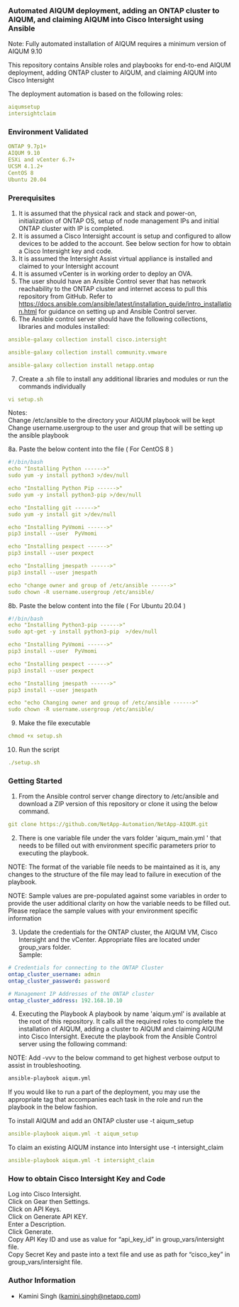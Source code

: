 ### Automated AIQUM deployment, adding an ONTAP cluster to AIQUM, and claiming AIQUM into Cisco Intersight using Ansible

Note: Fully automated installation of AIQUM requires a minimum version of AIQUM 9.10

This repository contains Ansible roles and playbooks for end-to-end AIQUM deployment, adding ONTAP cluster to AIQUM, and claiming AIQUM into Cisco Intersight

The deployment automation is based on the following roles:

```yaml
aiqumsetup
intersightclaim
```

### Environment Validated

```yaml
ONTAP 9.7p1+
AIQUM 9.10
ESXi and vCenter 6.7+
UCSM 4.1.2+
CentOS 8
Ubuntu 20.04
```

### Prerequisites
01. It is assumed that the physical rack and stack and power-on, initialization of ONTAP OS, setup of node management IPs and initial ONTAP cluster with IP is completed.
02. It is assumed a Cisco Intersight account is setup and configured to allow devices to be added to the account. See below section for how to obtain a Cisco Intersight key and code.
03. It is assumed the Intersight Assist virtual appliance is installed and claimed to your Intersight account 
04. It is assumed vCenter is in working order to deploy an OVA.
05. The user should have an Ansible Control sever that has network reachability to the ONTAP cluster and internet access to pull this repository from GitHub. Refer to https://docs.ansible.com/ansible/latest/installation_guide/intro_installation.html for guidance on setting up and Ansible Control server.
06. The Ansible control server should have the following collections, libraries and modules installed:

```yaml
ansible-galaxy collection install cisco.intersight

ansible-galaxy collection install community.vmware

ansible-galaxy collection install netapp.ontap

```

07. Create a .sh file to install any additional libraries and modules or run the commands individually

```yaml
vi setup.sh
```

Notes: \
Change /etc/ansible to the directory your AIQUM playbook will be kept \
Change username.usergroup to the user and group that will be setting up the ansible playbook 

8a. Paste the below content into the file ( For CentOS 8 )

```yaml
#!/bin/bash
echo "Installing Python ------>"
sudo yum -y install python3 >/dev/null

echo "Installing Python Pip ------>"
sudo yum -y install python3-pip >/dev/null

echo "Installing git ------>"
sudo yum -y install git >/dev/null

echo "Installing PyVmomi ------>"
pip3 install --user  PyVmomi

echo "Installing pexpect ------>"
pip3 install --user pexpect

echo "Installing jmespath ------>"
pip3 install --user jmespath

echo "change owner and group of /etc/ansible ------>"
sudo chown -R username.usergroup /etc/ansible/

```

8b. Paste the below content into the file ( For Ubuntu 20.04 )

```yaml
#!/bin/bash
echo "Installing Python3-pip ------>"
sudo apt-get -y install python3-pip  >/dev/null

echo "Installing PyVmomi ------>"
pip3 install --user  PyVmomi

echo "Installing pexpect ------>"
pip3 install --user pexpect

echo "Installing jmespath ------>"
pip3 install --user jmespath

echo "echo Changing owner and group of /etc/ansible ------>"
sudo chown -R username.usergroup /etc/ansible/

```

09. Make the file executable

```yaml
chmod +x setup.sh
```

10. Run the script

```yaml
./setup.sh
```

### Getting Started
01. From the Ansible control server change directory to /etc/ansible and download a ZIP version of this repository or clone it using the below command.

```yaml
git clone https://github.com/NetApp-Automation/NetApp-AIQUM.git
```

02. There is one variable file under the vars folder 'aiqum_main.yml ' that needs to be filled out with environment specific parameters prior to executing the playbook.

NOTE: The format of the variable file needs to be maintained as it is, any changes to the structure of the file may lead to failure in execution of the playbook.

NOTE: Sample values are pre-populated against some variables in order to provide the user additional clarity on how the variable needs to be filled out. Please replace the sample values with your environment specific information

03. Update the credentials for the ONTAP cluster, the AIQUM VM, Cisco Intersight and the vCenter. Appropriate files are located under group_vars folder. \
Sample:

```yaml
# Credentials for connecting to the ONTAP Cluster
ontap_cluster_username: admin
ontap_cluster_password: password

# Management IP Addresses of the ONTAP cluster
ontap_cluster_address: 192.168.10.10
```

04. Executing the Playbook A playbook by name 'aiqum.yml' is available at the root of this repository. It calls all the required roles to complete the installation of AIQUM, adding a cluster to AIQUM and claiming AIQUM into Cisco Intersight. Execute the playbook from the Ansible Control server using the following command:

NOTE: Add -vvv to the below command to get highest verbose output to assist in troubleshooting.

```y
ansible-playbook aiqum.yml
```

If you would like to run a part of the deployment, you may use the appropriate tag that accompanies each task in the role and run the playbook in the below fashion.

To install AIQUM and add an ONTAP cluster use -t aiqum_setup

```yaml
ansible-playbook aiqum.yml -t aiqum_setup
```

To claim an existing AIQUM instance into Intersight use -t intersight_claim

```yaml
ansible-playbook aiqum.yml -t intersight_claim
```

### How to obtain Cisco Intersight Key and Code

Log into Cisco Intersight.\
Click on Gear then Settings.\
Click on API Keys.\
Click on Generate API KEY.\
Enter a Description.\
Click Generate.\
Copy API Key ID and use as value for “api_key_id” in group_vars/intersight file.\
Copy Secret Key and paste into a text file and use as path for “cisco_key” in group_vars/intersight file.

### Author Information
* Kamini Singh (kamini.singh@netapp.com)
